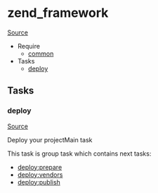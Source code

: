 <!-- DO NOT EDIT THIS FILE! -->
<!-- Instead edit recipe/zend_framework.php -->
<!-- Then run bin/docgen -->

# zend_framework

[Source](/recipe/zend_framework.php)



* Require
  * [common](/docs/recipe/common.md)
* Tasks
  * [deploy](#deploy)


## Tasks

### deploy
[Source](https://github.com/deployphp/deployer/blob/master/recipe/zend_framework.php#L12)

Deploy your projectMain task


This task is group task which contains next tasks:
* [deploy:prepare](/docs/recipe/common.md#deployprepare)
* [deploy:vendors](/docs/recipe/deploy/vendors.md#deployvendors)
* [deploy:publish](/docs/recipe/common.md#deploypublish)


